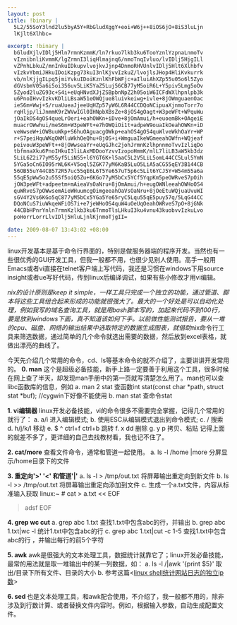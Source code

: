 ```yaml
--- 
layout: post
title: !binary |
  5L2/55SoY3lnd2lu5byA5Y+RbGludXggY+eoi+W6j++8iOS6jO+8iS3luLjn
  lKjlt6Xlhbc=

excerpt: !binary |
  bGludXjlvIDlj5Hln7rmnKzmmK/ln7rkuo7lkb3ku6TooYznlYzpnaLnmoTv
  vIznibnliKvmmK/lgZrmnI3liqHlmajnq6/nmoTnqIvluo/lvIDlj5HjgILl
  vZPnhLbkuZ/mnInkuIDkupvlvojkvJjnp4DnmoRHVUnlvIDlj5Hlt6Xlhbfv
  vIzkvYbmiJHkuIDoiKzpg73kuI3nlKjvvIzkuZ/lvojlsJHop4HliKvkurrk
  vb/nlKjjgILpq5jmiYvkuIDoiKznlKhFbWFjc+aIluiAhXZp55u05o6l5Zyo
  dGVsbmV05a6i5oi356uv5LiK5YaZ5Luj56CB77yM5oiR6L+Y5piv5Lmg5oOv
  5Zyod2luZG93c+S4i+eUqHNvdXJjZSBpbnNpZ2h05oiW6ICFdWXlhpnlpb3k
  u6PnoIHvvIzkvKDliLBsaW51eOWQjue8luivkeiwg+ivle+8jOWmguaenOac
  ieS6m+Wwj+S/ruaUueaJjeeUqHZp57yW6L6R44CCDQoNCipuaXjnmoTorr7o
  rqHljp/liJnmmK9rZWVwIGl0IHNpbXBsZe+8jOS4gOagt+W3peWFt+WPquWu
  jOaIkOS4gOS4queLrOeri+eahOWKn+iDve+8jOmAmui/h+euoemBk+OAgeiE
  muacrOWwhui/meS6m+W3peWFt+e7hOWQiOi1t+adpeW9ouaIkOeahOWKn+iD
  veWwseW+iOW8uuWkp+S6huOAguacgOWkp+eahOS4gOS4quWlveWkhOaYr+WP
  r+S7peiHquWKqOWMluWkhOeQhu+8jOS+i+WmguaIkeWGmeeahOWfn+WQjeaf
  peivouW3peWFt++8jOWwseaYr+eUqGJhc2johJrmnKzlhpnnmoTvvIzliqDo
  tbfmnaXku6PnoIHkuI3liLAxMDDooYzvvIzopoHmmK/mlL7liLB3aW5kb3dz
  5LiL6Z2i77yM55yf5LiN55+l6YGT6K+l5aaC5L2V5LiL5omL44CC5Lul5YmN
  5YGa5oCn6IO95rWL6K+V5oql5ZGK77yM6KaB5LuO5LiA5aCG55qEY3B144CB
  56OB55uY44CB572R57uc55qE6L6T5Ye657uT5p6c5Lit6YCJ5Y+W54m55a6a
  55qE5pWw5o2u55Sf5oiQ5Zu+6KGo77yM5bCx5YCf5YqpKm5peOWRveS7pOih
  jOW3peWFt+adpeetm+mAieaVsOaNru+8jOmAmui/h+eugOWNleeahOWHoOS4
  quWRveS7pOWwsemAieWHuumcgOimgeeahOaVsOaNru+8jOeEtuWQjuaUvuWI
  sGV4Y2Vs6KGo5qC877yM5bCx5YGa5Ye65ryC5Lqu55qE5puy57q/5LqG44CC
  DQoNCuS7iuWkqeWFiOS7i+e7jeWHoOS4quW4uOeUqOeahOWRveS7pO+8jGNk
  44CBbHPnrYnln7rmnKzlkb3ku6TnmoTlsLHkuI3ku4vnu43kuobvvIzkuLvo
  poHorrLorrLlvIDlj5HluLjnlKjnmoTjgII=

date: 2009-08-07 13:43:02 +08:00
---
```

linux开发基本是基于命令行界面的，特别是做服务器端的程序开发。当然也有一些很优秀的GUI开发工具，但我一般都不用，也很少见别人使用。高手一般用Emacs或者vi直接在telnet客户端上写代码，我还是习惯在windows下用source insight或者ue写好代码，传到linux后编译调试，如果有些小修改才用vi编辑。

*nix的设计原则是keep it simple，一样工具只完成一个独立的功能，通过管道、脚本将这些工具组合起来形成的功能就很强大了。最大的一个好处是可以自动化处理，例如我写的域名查询工具，就是用bash脚本写的，加起来代码不到100行，要是放到windows下面，真不知道该如何下手。以前做性能测试报告，要从一堆的cpu、磁盘、网络的输出结果中选取特定的数据生成图表，就借助*nix命令行工具来筛选数据，通过简单的几个命令就选出需要的数据，然后放到excel表格，就做出漂亮的曲线了。

今天先介绍几个常用的命令，cd、ls等基本命令的就不介绍了，主要讲讲开发常用的。
<strong>0. man</strong>
这个是超级必备技能，新手上路一定要善于利用这个工具，很多时候在网上查了半天，却发现man手册中的第一页就写清楚怎么用了。man也可以查libc函数库的信息，例如
a. man 2 stat  查函数int stat(const char *path, struct stat *buf);  //cygwin下好像不能使用
b. man stat   查命令stat
<!--more-->
<strong>1. vi编辑器</strong>
linux开发必备技能，vi的命令很多不需要完全掌握，记得几个常用的就行了：
a. a/i 进入编辑模式;
b. 使用ESC从编辑模式退出到命令模式;
c. / 搜索
d. h/j/k/l  移动
e. $ ^ ctrl+f ctrl+b 跳转
f.  x dd  删除
g. y p 拷贝、粘贴
记得上面的就差不多了，更详细的自己去找教材看，我也记不住了。

<strong>2. cat/more</strong>
查看文件命令，通常和管道一起使用。
a. ls -l /home |more  分屏显示/home目录下的文件

<strong>3. 重定向'>' '<' 和管道'|'</strong>
a. ls -l > /tmp/out.txt  将屏幕输出重定向到新文件
b. ls -l >> /tmp/out.txt  将屏幕输出重定向添加到文件
c. 生成一个a.txt文件，内容从标准输入获取
linux:~ # cat > a.txt << EOF
> adsf
> EOF

<strong>4. grep wc cut</strong>
a. grep abc 1.txt   查找1.txt中包含abc的行，并输出
b. grep abc 1.txt|wc -l    统计1.txt中包含abc的行
c. grep abc 1.txt|cut -c 1-5    查找1.txt中包含abc的行 ，并输出每行的前5个字符

<strong>5. awk</strong>
awk是很强大的文本处理工具，数据统计就靠它了；linux开发必备技能，最常的用法就是取一堆输出中的某一列数据，如：
a. ls -l /|awk '{print $5}'   取出/目录下所有文件、目录的大小
b. 参考这篇<<a href="http://blog.59trip.com/archives/329">linux shell统计网站日志的独立ip数</a>>

<strong>6. sed </strong>
也是文本处理工具，和awk配合使用，不介绍了，我一般都不用的，除非涉及到行数计算、或者替换文件内容时。例如，根据输入参数，自动生成配置文件。

